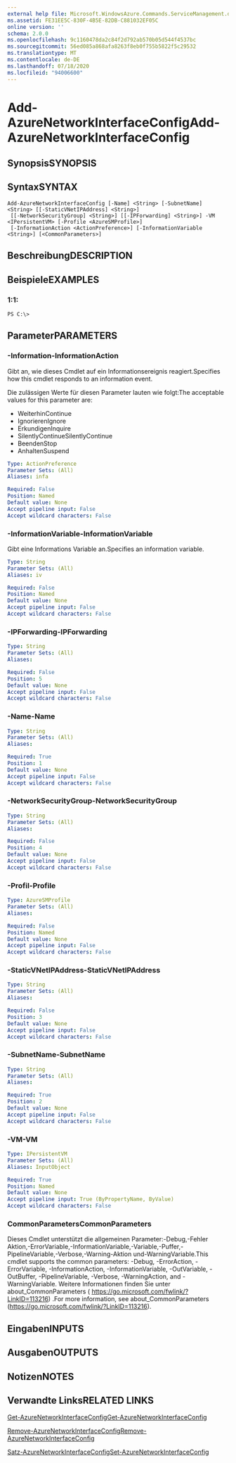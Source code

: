```yaml
---
external help file: Microsoft.WindowsAzure.Commands.ServiceManagement.dll-Help.xml
ms.assetid: FE31EE5C-830F-4B5E-82DB-C881032EF05C
online version: ''
schema: 2.0.0
ms.openlocfilehash: 9c1160478da2c84f2d792ab570b05d544f4537bc
ms.sourcegitcommit: 56ed085a868afa8263f8eb0f755b5822f5c29532
ms.translationtype: MT
ms.contentlocale: de-DE
ms.lasthandoff: 07/18/2020
ms.locfileid: "94006600"
---
```

# <span data-ttu-id="c7e8e-101">Add-AzureNetworkInterfaceConfig</span><span class="sxs-lookup"><span data-stu-id="c7e8e-101">Add-AzureNetworkInterfaceConfig</span></span>

## <span data-ttu-id="c7e8e-102">Synopsis</span><span class="sxs-lookup"><span data-stu-id="c7e8e-102">SYNOPSIS</span></span>

## <span data-ttu-id="c7e8e-103">Syntax</span><span class="sxs-lookup"><span data-stu-id="c7e8e-103">SYNTAX</span></span>

```
Add-AzureNetworkInterfaceConfig [-Name] <String> [-SubnetName] <String> [[-StaticVNetIPAddress] <String>]
 [[-NetworkSecurityGroup] <String>] [[-IPForwarding] <String>] -VM <IPersistentVM> [-Profile <AzureSMProfile>]
 [-InformationAction <ActionPreference>] [-InformationVariable <String>] [<CommonParameters>]
```

## <span data-ttu-id="c7e8e-104">Beschreibung</span><span class="sxs-lookup"><span data-stu-id="c7e8e-104">DESCRIPTION</span></span>

## <span data-ttu-id="c7e8e-105">Beispiele</span><span class="sxs-lookup"><span data-stu-id="c7e8e-105">EXAMPLES</span></span>

### <span data-ttu-id="c7e8e-106">1:</span><span class="sxs-lookup"><span data-stu-id="c7e8e-106">1:</span></span>
```
PS C:\>
```

## <span data-ttu-id="c7e8e-107">Parameter</span><span class="sxs-lookup"><span data-stu-id="c7e8e-107">PARAMETERS</span></span>

### <span data-ttu-id="c7e8e-108">-Information</span><span class="sxs-lookup"><span data-stu-id="c7e8e-108">-InformationAction</span></span>
<span data-ttu-id="c7e8e-109">Gibt an, wie dieses Cmdlet auf ein Informationsereignis reagiert.</span><span class="sxs-lookup"><span data-stu-id="c7e8e-109">Specifies how this cmdlet responds to an information event.</span></span>

<span data-ttu-id="c7e8e-110">Die zulässigen Werte für diesen Parameter lauten wie folgt:</span><span class="sxs-lookup"><span data-stu-id="c7e8e-110">The acceptable values for this parameter are:</span></span>

- <span data-ttu-id="c7e8e-111">Weiterhin</span><span class="sxs-lookup"><span data-stu-id="c7e8e-111">Continue</span></span>
- <span data-ttu-id="c7e8e-112">Ignorieren</span><span class="sxs-lookup"><span data-stu-id="c7e8e-112">Ignore</span></span>
- <span data-ttu-id="c7e8e-113">Erkundigen</span><span class="sxs-lookup"><span data-stu-id="c7e8e-113">Inquire</span></span>
- <span data-ttu-id="c7e8e-114">SilentlyContinue</span><span class="sxs-lookup"><span data-stu-id="c7e8e-114">SilentlyContinue</span></span>
- <span data-ttu-id="c7e8e-115">Beenden</span><span class="sxs-lookup"><span data-stu-id="c7e8e-115">Stop</span></span>
- <span data-ttu-id="c7e8e-116">Anhalten</span><span class="sxs-lookup"><span data-stu-id="c7e8e-116">Suspend</span></span>

```yaml
Type: ActionPreference
Parameter Sets: (All)
Aliases: infa

Required: False
Position: Named
Default value: None
Accept pipeline input: False
Accept wildcard characters: False
```

### <span data-ttu-id="c7e8e-117">-InformationVariable</span><span class="sxs-lookup"><span data-stu-id="c7e8e-117">-InformationVariable</span></span>
<span data-ttu-id="c7e8e-118">Gibt eine Informations Variable an.</span><span class="sxs-lookup"><span data-stu-id="c7e8e-118">Specifies an information variable.</span></span>

```yaml
Type: String
Parameter Sets: (All)
Aliases: iv

Required: False
Position: Named
Default value: None
Accept pipeline input: False
Accept wildcard characters: False
```

### <span data-ttu-id="c7e8e-119">-IPForwarding</span><span class="sxs-lookup"><span data-stu-id="c7e8e-119">-IPForwarding</span></span>
```yaml
Type: String
Parameter Sets: (All)
Aliases: 

Required: False
Position: 5
Default value: None
Accept pipeline input: False
Accept wildcard characters: False
```

### <span data-ttu-id="c7e8e-120">-Name</span><span class="sxs-lookup"><span data-stu-id="c7e8e-120">-Name</span></span>
```yaml
Type: String
Parameter Sets: (All)
Aliases: 

Required: True
Position: 1
Default value: None
Accept pipeline input: False
Accept wildcard characters: False
```

### <span data-ttu-id="c7e8e-121">-NetworkSecurityGroup</span><span class="sxs-lookup"><span data-stu-id="c7e8e-121">-NetworkSecurityGroup</span></span>
```yaml
Type: String
Parameter Sets: (All)
Aliases: 

Required: False
Position: 4
Default value: None
Accept pipeline input: False
Accept wildcard characters: False
```

### <span data-ttu-id="c7e8e-122">-Profil</span><span class="sxs-lookup"><span data-stu-id="c7e8e-122">-Profile</span></span>
```yaml
Type: AzureSMProfile
Parameter Sets: (All)
Aliases: 

Required: False
Position: Named
Default value: None
Accept pipeline input: False
Accept wildcard characters: False
```

### <span data-ttu-id="c7e8e-123">-StaticVNetIPAddress</span><span class="sxs-lookup"><span data-stu-id="c7e8e-123">-StaticVNetIPAddress</span></span>
```yaml
Type: String
Parameter Sets: (All)
Aliases: 

Required: False
Position: 3
Default value: None
Accept pipeline input: False
Accept wildcard characters: False
```

### <span data-ttu-id="c7e8e-124">-SubnetName</span><span class="sxs-lookup"><span data-stu-id="c7e8e-124">-SubnetName</span></span>
```yaml
Type: String
Parameter Sets: (All)
Aliases: 

Required: True
Position: 2
Default value: None
Accept pipeline input: False
Accept wildcard characters: False
```

### <span data-ttu-id="c7e8e-125">-VM</span><span class="sxs-lookup"><span data-stu-id="c7e8e-125">-VM</span></span>
```yaml
Type: IPersistentVM
Parameter Sets: (All)
Aliases: InputObject

Required: True
Position: Named
Default value: None
Accept pipeline input: True (ByPropertyName, ByValue)
Accept wildcard characters: False
```

### <span data-ttu-id="c7e8e-126">CommonParameters</span><span class="sxs-lookup"><span data-stu-id="c7e8e-126">CommonParameters</span></span>
<span data-ttu-id="c7e8e-127">Dieses Cmdlet unterstützt die allgemeinen Parameter:-Debug,-Fehler Aktion,-ErrorVariable,-InformationVariable,-Variable,-Puffer,-PipelineVariable,-Verbose,-Warning-Aktion und-WarningVariable.</span><span class="sxs-lookup"><span data-stu-id="c7e8e-127">This cmdlet supports the common parameters: -Debug, -ErrorAction, -ErrorVariable, -InformationAction, -InformationVariable, -OutVariable, -OutBuffer, -PipelineVariable, -Verbose, -WarningAction, and -WarningVariable.</span></span> <span data-ttu-id="c7e8e-128">Weitere Informationen finden Sie unter about_CommonParameters ( https://go.microsoft.com/fwlink/?LinkID=113216) .</span><span class="sxs-lookup"><span data-stu-id="c7e8e-128">For more information, see about_CommonParameters (https://go.microsoft.com/fwlink/?LinkID=113216).</span></span>

## <span data-ttu-id="c7e8e-129">Eingaben</span><span class="sxs-lookup"><span data-stu-id="c7e8e-129">INPUTS</span></span>

## <span data-ttu-id="c7e8e-130">Ausgaben</span><span class="sxs-lookup"><span data-stu-id="c7e8e-130">OUTPUTS</span></span>

## <span data-ttu-id="c7e8e-131">Notizen</span><span class="sxs-lookup"><span data-stu-id="c7e8e-131">NOTES</span></span>

## <span data-ttu-id="c7e8e-132">Verwandte Links</span><span class="sxs-lookup"><span data-stu-id="c7e8e-132">RELATED LINKS</span></span>

[<span data-ttu-id="c7e8e-133">Get-AzureNetworkInterfaceConfig</span><span class="sxs-lookup"><span data-stu-id="c7e8e-133">Get-AzureNetworkInterfaceConfig</span></span>](./Get-AzureNetworkInterfaceConfig.md)

[<span data-ttu-id="c7e8e-134">Remove-AzureNetworkInterfaceConfig</span><span class="sxs-lookup"><span data-stu-id="c7e8e-134">Remove-AzureNetworkInterfaceConfig</span></span>](./Remove-AzureNetworkInterfaceConfig.md)

[<span data-ttu-id="c7e8e-135">Satz-AzureNetworkInterfaceConfig</span><span class="sxs-lookup"><span data-stu-id="c7e8e-135">Set-AzureNetworkInterfaceConfig</span></span>](./Set-AzureNetworkInterfaceConfig.md)


